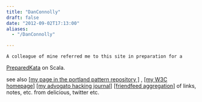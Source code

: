 ```yaml
---
title: "DanConnolly"
draft: false
date: "2012-09-02T17:13:00"
aliases:
  - "/DanConnolly"

---
```

    A colleague of mine referred me to this site in preparation for a
[PreparedKata](/PreparedKata) on Scala.

see also [\[my page in the portland pattern repository
\]](http://c2.com/cgi/wiki?DanConnolly) , [\[my W3C
homepage\]](http://www.w3.org/People/Connolly/) [\[my advogato hacking
journal\]](http://www.advogato.org/person/connolly/) [\[friendfeed
aggregation\]](http://friendfeed.com/connolly) of links, notes, etc.
from delicious, twitter etc.
